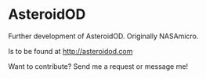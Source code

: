 # AsteroidOD
Further development of AsteroidOD. Originally NASAmicro.

Is to be found at http://asteroidod.com

Want to contribute? Send me a request or message me!
